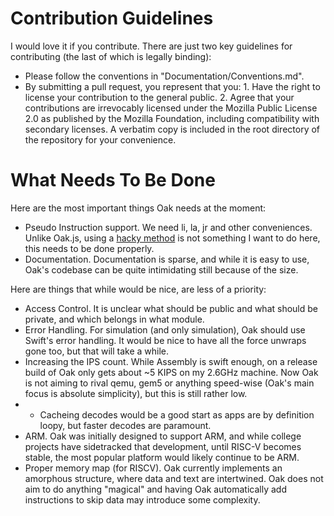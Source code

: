 # Contribution Guidelines
I would love it if you contribute. There are just two key guidelines for contributing (the last of which is legally binding):

* Please follow the conventions in "Documentation/Conventions.md".
* By submitting a pull request, you represent that you: 1. Have the right to license your contribution to the general public. 2. Agree that your contributions are irrevocably licensed under the Mozilla Public License 2.0 as published by the Mozilla Foundation, including compatibility with secondary licenses. A verbatim copy is included in the root directory of the repository for your convenience.

# What Needs To Be Done
Here are the most important things Oak needs at the moment:
* Pseudo Instruction support. We need li, la, jr and other conveniences. Unlike Oak.js, using a [hacky method](https://github.com/Skyus/Oak.js/blob/master/Sources/RISCV.ts#L915) is not something I want to do here, this needs to be done properly.
* Documentation. Documentation is sparse, and while it is easy to use, Oak's codebase can be quite intimidating still because of the size.

Here are things that while would be nice, are less of a priority:
* Access Control. It is unclear what should be public and what should be private, and which belongs in what module.
* Error Handling. For simulation (and only simulation), Oak should use Swift's error handling. It would be nice to have all the force unwraps gone too, but that will take a while.
* Increasing the IPS count. While Assembly is swift enough, on a release build of Oak only gets about ~5 KIPS on my 2.6GHz machine. Now Oak is not aiming to rival qemu, gem5 or anything speed-wise (Oak's main focus is absolute simplicity), but this is still rather low.
* * Cacheing decodes would be a good start as apps are by definition loopy, but faster decodes are paramount.
* ARM. Oak was initially designed to support ARM, and while college projects have sidetracked that development, until RISC-V becomes stable, the most popular platform would likely continue to be ARM.
* Proper memory map (for RISCV). Oak currently implements an amorphous structure, where data and text are intertwined. Oak does not aim to do anything "magical" and having Oak automatically add instructions to skip data may introduce some complexity.